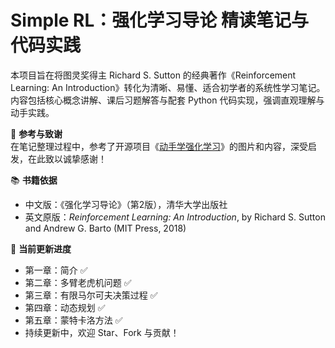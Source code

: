 # Simple RL：强化学习导论 精读笔记与代码实践

本项目旨在将图灵奖得主 Richard S. Sutton 的经典著作《Reinforcement Learning: An Introduction》转化为清晰、易懂、适合初学者的系统性学习笔记。内容包括核心概念讲解、课后习题解答与配套 Python 代码实现，强调直观理解与动手实践。

📘 **参考与致谢**  
在笔记整理过程中，参考了开源项目《[动手学强化学习](https://github.com/d2l-ai/d2l-zh)》的图片和内容，深受启发，在此致以诚挚感谢！

📚 **书籍依据**  
- 中文版：《强化学习导论》（第2版），清华大学出版社  
- 英文原版：*Reinforcement Learning: An Introduction*, by Richard S. Sutton and Andrew G. Barto (MIT Press, 2018)

🚀 **当前更新进度**  
- 第一章：简介 ✅  
- 第二章：多臂老虎机问题 ✅  
- 第三章：有限马尔可夫决策过程 ✅  
- 第四章：动态规划 ✅  
- 第五章：蒙特卡洛方法 ✅  
- 持续更新中，欢迎 Star、Fork 与贡献！
